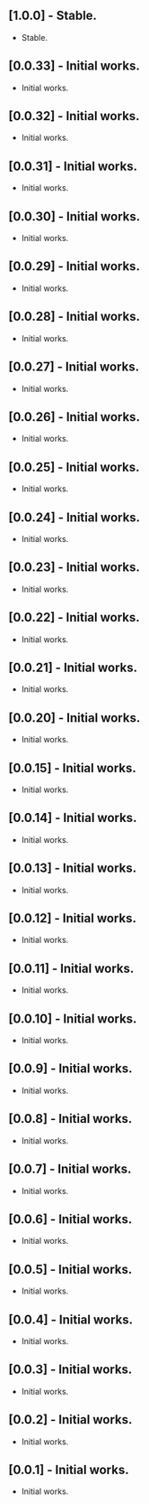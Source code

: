 ## [1.0.0] - Stable.

* Stable.

## [0.0.33] - Initial works.

* Initial works.

## [0.0.32] - Initial works.

* Initial works.

## [0.0.31] - Initial works.

* Initial works.

## [0.0.30] - Initial works.

* Initial works.

## [0.0.29] - Initial works.

* Initial works.

## [0.0.28] - Initial works.

* Initial works.

## [0.0.27] - Initial works.

* Initial works.

## [0.0.26] - Initial works.

* Initial works.

## [0.0.25] - Initial works.

* Initial works.

## [0.0.24] - Initial works.

* Initial works.

## [0.0.23] - Initial works.

* Initial works.

## [0.0.22] - Initial works.

* Initial works.

## [0.0.21] - Initial works.

* Initial works.

## [0.0.20] - Initial works.

* Initial works.

## [0.0.15] - Initial works.

* Initial works.

## [0.0.14] - Initial works.

* Initial works.

## [0.0.13] - Initial works.

* Initial works.

## [0.0.12] - Initial works.

* Initial works.

## [0.0.11] - Initial works.

* Initial works.

## [0.0.10] - Initial works.

* Initial works.

## [0.0.9] - Initial works.

* Initial works.

## [0.0.8] - Initial works.

* Initial works.

## [0.0.7] - Initial works.

* Initial works.

## [0.0.6] - Initial works.

* Initial works.

## [0.0.5] - Initial works.

* Initial works.

## [0.0.4] - Initial works.

* Initial works.

## [0.0.3] - Initial works.

* Initial works.

## [0.0.2] - Initial works.

* Initial works.

## [0.0.1] - Initial works.

* Initial works.